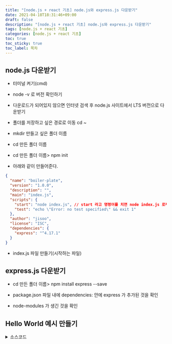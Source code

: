 ```yaml
---
title: "[node.js + react 기초] node.js와 express.js 다운받기"
date: 2021-04-18T18:31:46+09:00
draft: false
description: "[node.js + react 기초] node.js와 express.js 다운받기"
tags: [node.js + react 기초]
categories: [node.js + react 기초]
toc: true
toc_sticky: true
toc_label: 목차
---
```


## node.js 다운받기

- 터미널 켜기(cmd)

- node -v 로 버전 확인하기

- 다운로드가 되어있지 않으면 인터넷 검색 후 node.js 사이트에서 LTS 버전으로 다운받기

- 폴더를 저장하고 싶은 경로로 이동 cd ~

- mkdir 만들고 싶은 폴더 이름

- cd 만든 폴더 이름

- cd 만든 폴더 이름> npm init

- 아래와 같이 만들어준다.

```json
{
  "name": "boiler-plate",
  "version": "1.0.0",
  "description": "",
  "main": "index.js",
  "scripts": {
    "start": "node index.js", // start 라고 명령어를 치면 node index.js 로부터 시작하게 되어 있음
    "test": "echo \"Error: no test specified\" && exit 1"
  },
  "author": "jisoo",
  "license": "ISC",
  "dependencies": {
    "express": "^4.17.1"
  }
}
```

- index.js 파일 만들기(시작하는 파일)

## express.js 다운받기

- cd 만든 폴더 이름> npm install express --save

- package.json 파일 내에 dependencies: 안에 express 가 추가된 것을 확인

- node-modules 가 생긴 것을 확인

## Hello World 예시 만들기

<details>
<summary>소스코드</summary>
<div markdown="1">

```javascript
const express = require("express"); //express를 다운받았던 모듈을 가지고 올 수 있음
const app = express(); // app 안에 새로운 express() 를 만듦
const port = 3000; // port 번호를 원하는 번호로 지정

app.get("/", (req, res) => res.send("Hello World!~~~ 안녕하세요~~")); // root 디렉토리에 오면 Hello World!~~~ 안녕하세요~~ 를 출력하게 됨

app.listen(port, () => console.log(`Example app listening on port ${port}!`)); // port 번호 지정되어 있는 3000번을 가면 위의 문장을 출력하게 되어 있음
```

</div>
</details>
